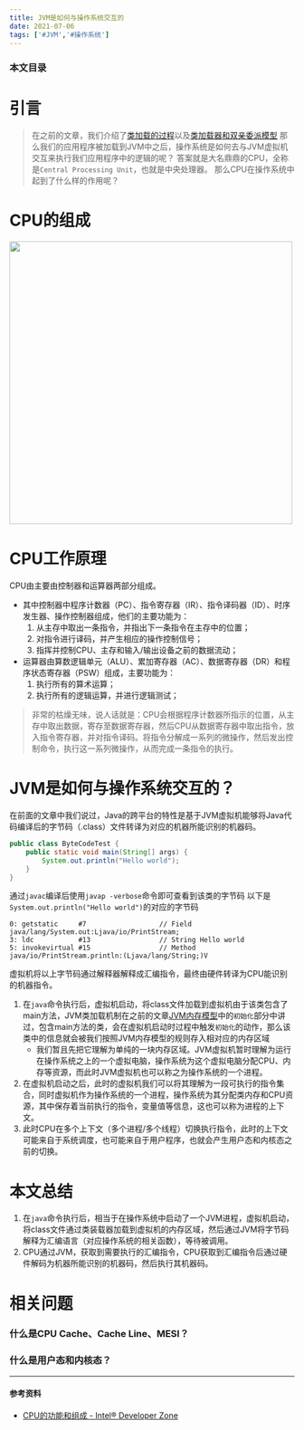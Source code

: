 ```yaml
---
title: JVM是如何与操作系统交互的
date: 2021-07-06
tags: ['#JVM','#操作系统']
---
```


### 本文目录
<!-- toc -->

# 引言
> 在之前的文章，我们介绍了[类加载的过程](https://imchenway.com/2021/07/01/JVM-类加载机制/)以及[类加载器和双亲委派模型](https://imchenway.com/2021/07/02/JVM-类加载器与双亲委派模型/)
> 那么我们的应用程序被加载到JVM中之后，操作系统是如何去与JVM虚拟机交互来执行我们应用程序中的逻辑的呢？
> 答案就是大名鼎鼎的CPU，全称是`Central Processing Unit`，也就是中央处理器。
> 那么CPU在操作系统中起到了什么样的作用呢？

# CPU的组成
<img src="/images/posts/CPU组成图.jpeg" width="500px" />

# CPU工作原理
CPU由主要由控制器和运算器两部分组成。
- 其中控制器中程序计数器（PC）、指令寄存器（IR）、指令译码器（ID）、时序发生器、操作控制器组成，他们的主要功能为：
  1. 从主存中取出一条指令，并指出下一条指令在主存中的位置；
  2. 对指令进行译码，并产生相应的操作控制信号；
  3. 指挥并控制CPU、主存和输入/输出设备之前的数据流动；
- 运算器由算数逻辑单元（ALU）、累加寄存器（AC）、数据寄存器（DR）和程序状态寄存器（PSW）组成，主要功能为：
  1. 执行所有的算术运算；
  2. 执行所有的逻辑运算，并进行逻辑测试；

> 非常的枯燥无味，说人话就是：CPU会根据程序计数器所指示的位置，从主存中取出数据，寄存至数据寄存器，然后CPU从数据寄存器中取出指令，放入指令寄存器，并对指令译码。将指令分解成一系列的微操作，然后发出控制命令，执行这一系列微操作，从而完成一条指令的执行。

# JVM是如何与操作系统交互的？
在前面的文章中我们说过，Java的跨平台的特性是基于JVM虚拟机能够将Java代码编译后的字节码（.class）文件转译为对应的机器所能识别的机器码。
```java
public class ByteCodeTest {
    public static void main(String[] args) {
        System.out.println("Hello world");
    }
}
```
通过`javac`编译后使用`javap -verbose`命令即可查看到该类的字节码
以下是`System.out.println("Hello world")`的对应的字节码
```
0: getstatic     #7                  // Field java/lang/System.out:Ljava/io/PrintStream;
3: ldc           #13                 // String Hello world
5: invokevirtual #15                 // Method java/io/PrintStream.println:(Ljava/lang/String;)V
```
虚拟机将以上字节码通过解释器解释成汇编指令，最终由硬件转译为CPU能识别的机器指令。

1. 在`java`命令执行后，虚拟机启动，将class文件加载到虚拟机由于该类包含了main方法，JVM类加载机制在之前的文章[JVM内存模型](https://imchenway.com/2021/07/01/JVM-类加载机制/)中的`初始化`部分中讲过，包含main方法的类，会在虚拟机启动时过程中触发`初始化`的动作，那么该类中的信息就会被我们按照JVM内存模型的规则存入相对应的内存区域
   - 我们暂且先把它理解为单纯的一块内存区域。JVM虚拟机暂时理解为运行在操作系统之上的一个虚拟电脑，操作系统为这个虚拟电脑分配CPU、内存等资源，而此时JVM虚拟机也可以称之为操作系统的一个进程。
2. 在虚拟机启动之后，此时的虚拟机我们可以将其理解为一段可执行的指令集合，同时虚拟机作为操作系统的一个进程，操作系统为其分配类内存和CPU资源，其中保存着当前执行的指令，变量值等信息，这也可以称为进程的上下文。
3. 此时CPU在多个上下文（多个进程/多个线程）切换执行指令，此时的上下文可能来自于系统调度，也可能来自于用户程序，也就会产生用户态和内核态之前的切换。

# 本文总结
1. 在`java`命令执行后，相当于在操作系统中启动了一个JVM进程，虚拟机启动，将class文件通过类装载器加载到虚拟机的内存区域，然后通过JVM将字节码解释为汇编语言（对应操作系统的相关函数），等待被调用。
2. CPU通过JVM，获取到需要执行的汇编指令，CPU获取到汇编指令后通过硬件解码为机器所能识别的机器码，然后执行其机器码。

# 相关问题
### 什么是CPU Cache、Cache Line、MESI？
### 什么是用户态和内核态？

---
#### 参考资料
- [CPU的功能和组成 - Intel® Developer Zone](https://software.intel.com/content/www/cn/zh/develop/articles/book-processor-architecture_cpu_function_and_composition.html)